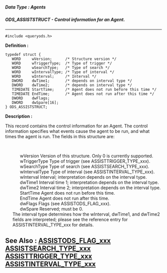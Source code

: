 ##### Data Type : Agents
##### ODS_ASSISTSTRUCT - Control information for an Agent.
---
```
#include <queryods.h>
```

**Definition :**
```
typedef struct {
   WORD     wVersion;      /* Structure version */
   WORD     wTriggerType;  /* Type of trigger */
   WORD     wSearchType;   /* Type of search */
   WORD     wIntervalType; /* Type of interval */
   WORD     wInterval;     /* Interval */
   DWORD    dwTime1;       /* depends on interval type */
   DWORD    dwTime2;       /* depends on interval type */
   TIMEDATE StartTime;     /* Agent does not run before this time */
   TIMEDATE EndTime;       /* Agent does not run after this time */
   DWORD    dwFlags;
   DWORD    dwSpare[16];
} ODS_ASSISTSTRUCT;
```

**Description :**

This record contains the control information for an Agent.  The control information specifies what events cause the agent to be run, and what times the agent is run.  The fields in this structure are:
<ul><br>

<ul>wVersion		Version of this structure. Only 0 is currently supported.<br>
wTriggerType		Type of trigger (see ASSISTTRIGGER_TYPE_xxx).<br>
wSearchType		Type of search (see ASSISTSEARCH_TYPE_xxx).<br>
wIntervalType		Type of interval (see ASSISTINTERVAL_TYPE_xxx).<br>
wInterval		Interval;  interpretation depends on the interval type.<br>
dwTime1		Interval time 1;  interpretation depends on the interval type.<br>
dwTime2		Interval time 2;  interpretation depends on the interval type.<br>
StartTime		Agent does not run before this time.<br>
EndTime		Agent does not run after this time.<br>
dwFlags		Flags (see ASSISTODS_FLAG_xxx).<br>
dwSpare		Reserved;  must be 0.<br>
</ul>
The interval type determines how the wInterval, dwTime1, and dwTime2 fields are interpreted;  please see the reference entry for ASSISTINTERVAL_TYPE_xxx for details.</ul>



**See Also :**
[ASSISTODS_FLAG_xxx](/domino-c-api-docs/reference/Symb/ASSISTODS_FLAG_xxx)
[ASSISTSEARCH_TYPE_xxx](/domino-c-api-docs/reference/Symb/ASSISTSEARCH_TYPE_xxx)
[ASSISTTRIGGER_TYPE_xxx](/domino-c-api-docs/reference/Symb/ASSISTTRIGGER_TYPE_xxx)
[ASSISTINTERVAL_TYPE_xxx](/domino-c-api-docs/reference/Symb/ASSISTINTERVAL_TYPE_xxx)
---

